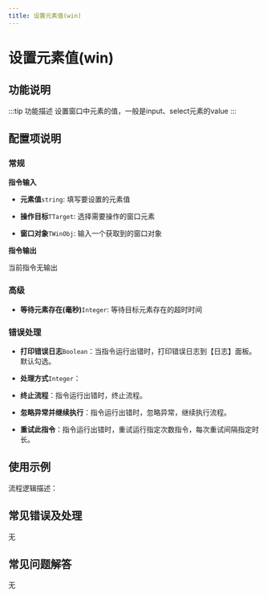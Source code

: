 ```yaml
---
title: 设置元素值(win)
---
```


# 设置元素值(win)

## 功能说明

:::tip 功能描述
设置窗口中元素的值，一般是input、select元素的value
:::

## 配置项说明

### 常规

**指令输入**

- **元素值**`string`: 填写要设置的元素值

- **操作目标**`TTarget`: 选择需要操作的窗口元素

- **窗口对象**`TWinObj`: 输入一个获取到的窗口对象


**指令输出**

当前指令无输出

### 高级

- **等待元素存在(毫秒)**`Integer`: 等待目标元素存在的超时时间

### 错误处理

- **打印错误日志**`Boolean`：当指令运行出错时，打印错误日志到【日志】面板。默认勾选。

- **处理方式**`Integer`：

 - **终止流程**：指令运行出错时，终止流程。

 - **忽略异常并继续执行**：指令运行出错时，忽略异常，继续执行流程。

 - **重试此指令**：指令运行出错时，重试运行指定次数指令，每次重试间隔指定时长。

## 使用示例

流程逻辑描述：

## 常见错误及处理

无

## 常见问题解答

无

